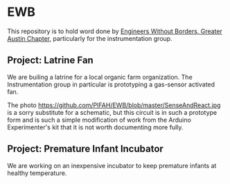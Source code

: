 # EWB

This repository is to hold word done by [Engineers Without Borders, Greater Austin Chapter](http://ewbgreateraustin.org), particularly for the instrumentation group.

## Project: Latrine Fan

We are builing a latrine for a local organic farm organization. The Instrumentation group in particular is prototyping a gas-sensor activated fan.


The photo https://github.com/PIFAH/EWB/blob/master/SenseAndReact.jpg is a sorry substitute for a schematic, but this circuit is in such a prototype form and is such a simple modification of work from the Arduino Experimenter's kit that it is not worth documenting more fully.

## Project: Premature Infant Incubator

We are working on an inexpensive incubator to keep premature infants at healthy temperature.
